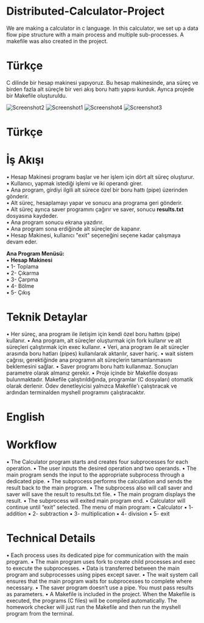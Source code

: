 # Distributed-Calculator-Project
We are making a calculator in c language. In this calculator, we set up a data flow pipe structure with a main process and multiple sub-processes. A makefile was also created in the project.
# Türkçe
C dilinde bir hesap makinesi yapıyoruz. Bu hesap makinesinde, ana süreç ve birden fazla alt süreçle bir veri akış boru hattı yapısı kurduk. Ayrıca projede bir Makefile oluşturuldu.

![Screenshot2](https://github.com/user-attachments/assets/0675c69c-ce21-4c84-a8b6-4966e64ec3f4)
![Screenshot1](https://github.com/user-attachments/assets/de61dec5-4a76-4945-9695-2c72e4c6a2a1)
![Screenshot4](https://github.com/user-attachments/assets/aec26c65-11a0-41f3-8142-cf2b7e8d91b3)
![Screenshot3](https://github.com/user-attachments/assets/f3384cb1-a549-4c8c-b3de-421c7e12d243)
# Türkçe
# İş Akışı
• Hesap Makinesi programı başlar ve her işlem için dört alt süreç oluşturur.  
• Kullanıcı, yapmak istediği işlemi ve iki operandı girer.  
• Ana program, girdiyi ilgili alt sürece özel bir boru hattı (pipe) üzerinden gönderir.  
• Alt süreç, hesaplamayı yapar ve sonucu ana programa geri gönderir.  
• Alt süreç ayrıca saver programını çağırır ve saver, sonucu **results.txt** dosyasına kaydeder.  
• Ana program sonucu ekrana yazdırır.  
• Ana program sona erdiğinde alt süreçler de kapanır.  
• Hesap Makinesi, kullanıcı "exit" seçeneğini seçene kadar çalışmaya devam eder.  

**Ana Program Menüsü:**  
▪ **Hesap Makinesi**  
▪ 1- Toplama  
▪ 2- Çıkarma  
▪ 3- Çarpma  
▪ 4- Bölme  
▪ 5- Çıkış

# Teknik Detaylar
• Her süreç, ana program ile iletişim için kendi özel boru hattını (pipe) kullanır.
• Ana program, alt süreçler oluşturmak için fork kullanır ve alt süreçleri çalıştırmak için exec kullanır.
• Veri, ana program ile alt süreçler arasında boru hatları (pipes) kullanılarak aktarılır, saver hariç.
• wait sistem çağrısı, gerektiğinde ana programın alt süreçlerin tamamlanmasını beklemesini sağlar.
• Saver programı boru hattı kullanmaz. Sonuçları parametre olarak almanız gerekir.
• Proje içinde bir Makefile dosyası bulunmaktadır. Makefile çalıştırıldığında, programlar (C dosyaları) otomatik olarak derlenir. Ödev denetleyicisi yalnızca Makefile'ı çalıştıracak ve ardından terminalden myshell programını çalıştıracaktır.


# English
# Workflow
• The Calculator program starts and creates four subprocesses for each operation.
• The user inputs the desired operation and two operands.
• The main program sends the input to the appropriate subprocess through a dedicated pipe.
• The subprocess performs the calculation and sends the result back to the main program.
• The subprocess also will call saver and saver will save the result to results.txt file.
• The main program displays the result.
• The subprocess will exited main program end.
• Calculator will continue until “exit” selected. The menu of main program:
▪ Calculator
▪ 1- addition
▪ 2- subtraction
▪ 3- multiplication
▪ 4- division
▪ 5- exit

# Technical Details
• Each process uses its dedicated pipe for communication with the main program.
• The main program uses fork to create child processes and exec to execute the subprocesses.
• Data is transferred between the main program and subprocesses using pipes except saver.
• The wait system call ensures that the main program waits for subprocesses to complete where necessary.
• The saver program doesn’t use a pipe. You must pass results as parameters.
• A Makefile is included in the project. When the Makefile is executed, the programs (C files) will be compiled automatically. The homework checker will just run the Makefile and then run the myshell program from the terminal.


